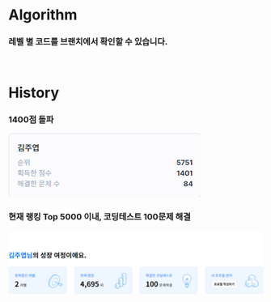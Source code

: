 # Algorithm
### 레벨 별 코드를 브랜치에서 확인할 수 있습니다.

<br>

# History

### 1400점 돌파
<img src="static/school.programmers.co.kr_learn_challenges.png">

<br>

### 현재 랭킹 Top 5000 이내, 코딩테스트 100문제 해결
<img src="static/programmers.co.kr_.png" width=1000px>
